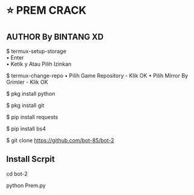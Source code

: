 # ⭐ PREM CRACK 
## AUTHOR By BINTANG XD
$ termux-setup-storage  
   • Enter  
   • Ketik y Atau Pilih Izinkan  

$ termux-change-repo
   • Pilih Game Repository
      - Klik OK
   • Pilih Mirror By Grimler
      - Klik OK

$ pkg install python

$ pkg install git

$ pip install requests

$ pip install bs4

$ git clone https://github.com/bot-85/bot-2

## Install Scrpit

cd bot-2

python Prem.py
